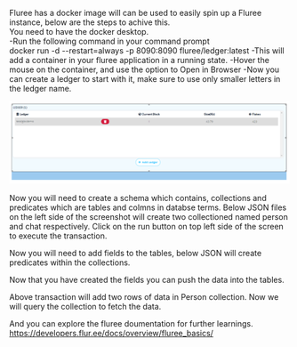 
Fluree has a docker image will can be used to easily spin up a Fluree instance, below are the steps to achive this.  
You need to have the docker desktop.  
-Run the following command in your command prompt   
	docker run -d --restart=always -p 8090:8090 fluree/ledger:latest
-This will add a container in your fluree application in a running state.
-Hover the mouse on the container, and use the option to Open in Browser
-Now you can create a ledger to start with it, make sure to use only smaller letters in the ledger name.

![Screenshot](../Fluree/imgs/createLedger.PNG)

Now you will need to create a schema which contains, collections and predicates which are tables and colmns in databse terms. 
Below JSON files on the left side of the screenshot will create two collectioned named person and chat respectively. Click on the run button on top left side of the screen to execute the transaction. 

 

Now you will need to add fields to the tables, below JSON will create predicates within the collections.
 

Now that you have created the fields you can push the data into the tables.
 

Above transaction will add two rows of data in Person collection.
Now we will query the collection to fetch the data. 
 

And you can explore the fluree doumentation for further learnings. 
https://developers.flur.ee/docs/overview/fluree_basics/
